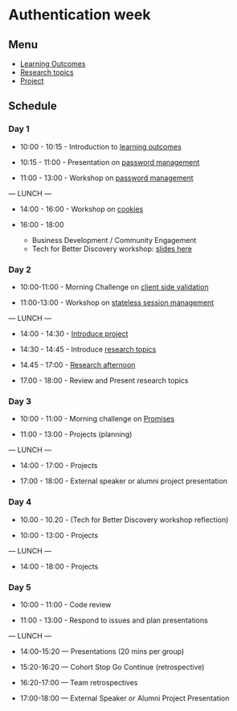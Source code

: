 # Authentication week

## Menu

- [Learning Outcomes](./learning-outcomes.md)
- [Research topics](./research-afternoon.md)
- [Project](./project.md)

## Schedule

### Day 1

- 10:00 - 10:15 - Introduction to [learning outcomes](./learning-outcomes.md)

- 10:15 - 11:00 - Presentation on [password management](https://drive.google.com/file/d/0BxXF_LZcFnS5ODM0dElWYmtmMWc/view)

- 11:00 - 13:00 - Workshop on [password management](https://github.com/foundersandcoders/ws-password-management)

— LUNCH —

- 14:00 - 16:00 - Workshop on [cookies](https://github.com/foundersandcoders/ws-cookies)

- 16:00 - 18:00 <br>
  - Business Development / Community Engagement
  - Tech for Better Discovery workshop: [slides here](https://facresources.com/slides/tfb-discovery-workshop.html#/)

### Day 2

- 10:00-11:00 - Morning Challenge on [client side validation](https://github.com/foundersandcoders/mc-client-side-validation)

- 11:00-13:00 - Workshop on [stateless session management](https://github.com/foundersandcoders/ws-jwt-stateless-session)

— LUNCH —

- 14:00 - 14:30 - [Introduce project](./project.md)

- 14:30 - 14:45 - Introduce [research topics](./research-afternoon.md)

- 14.45 - 17:00 - [Research afternoon](./research-afternoon.md)

- 17.00 - 18:00 - Review and Present research topics

### Day 3

- 10:00 - 11:00 - Morning challenge on [Promises](https://github.com/foundersandcoders/mc-promise-me-this)

- 11:00 - 13:00 - Projects (planning)

— LUNCH —

- 14:00 - 17:00 - Projects

- 17:00 - 18:00 - External speaker or alumni project presentation

### Day 4

- 10.00 - 10.20 - (Tech for Better Discovery workshop reflection)

- 10:00 - 13:00 - Projects

— LUNCH —

- 14:00 - 18:00 - Projects

### Day 5

- 10:00 - 11:00 - Code review

- 11:00 - 13:00 - Respond to issues and plan presentations

— LUNCH —

- 14:00-15:20 — Presentations (20 mins per group)

- 15:20-16:20 — Cohort Stop Go Continue (retrospective)

- 16:20-17:00 — Team retrospectives

- 17:00-18:00 — External Speaker or Alumni Project Presentation
